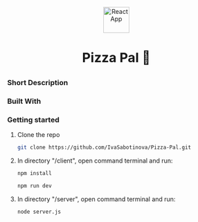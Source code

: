<p align="center">
<img  src="https://github.com/IvaSabotinova/Pizza-Pal/assets/96121572/3c0d8595-deca-4d79-8027-1c55844d6665" alt="ReactApp" width="60px">
</p>

# <p align="center" style="font-size:30px;"><b>Pizza Pal :pizza:</b></p>


<!-- ![ReactApp](https://github.com/IvaSabotinova/Pizza-Pal/assets/96121572/3c0d8595-deca-4d79-8027-1c55844d6665) -->

### Short Description

### Built With

### Getting started
1. Clone the repo
   ```sh
   git clone https://github.com/IvaSabotinova/Pizza-Pal.git
   ```
2. In directory "/client", open command terminal and run:
   ```sh
   npm install
   ```
 
   ```sh
   npm run dev
   ```
4. In directory "/server", open command terminal and run:
   ```sh
   node server.js
   ```

